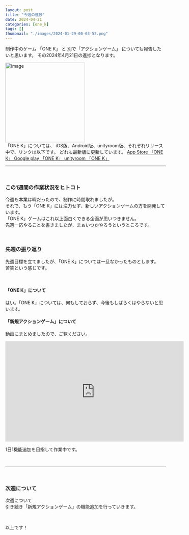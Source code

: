 ```yaml
---
layout: post
title: "今週の進捗"
date: 2024-04-21
categories: [one_k]
tags: []
thumbnail: "./images/2024-01-29-00-03-52.png"
---
```


制作中のゲーム
「ONE K」
と
別で「アクションゲーム」
についても報告したいと思います。
その2024年4月21日の進捗となります。  
  
<img src="{{ './images/2024-01-29-00-03-52.png' }}" alt="image" width="250" class="center-image"/>
  
<br>
「ONE K」については、
iOS版、Android版、unityroom版、それぞれリリース中で、リンクは以下です。  
どれも最新版に更新しています。  

<a class="post-link" href="https://apps.apple.com/jp/app/one-k/id6475221501">
App Store 「ONE K」
</a>

<a class="post-link" href="https://play.google.com/store/apps/details?id=com.Combo.puzzle">
Google play 「ONE K」
</a>

<a class="post-link" href="https://unityroom.com/games/combo_onek">
unityroom 「ONE K」
</a>

<br>

<hr>

<br>

### この1週間の作業状況をヒトコト
今週も本業は暇だったので、制作に時間取れましたが。  
それで、もう「ONE K」には注力せず、新しいアクションゲームの方を開発しています。  
「ONE K」ゲームはこれ以上面白くできる企画が思いつきません。  
先週一応やることを書きましたが、まぁいつかやろうというところです。
  
  
<br>

### 先週の振り返り
先週目標を立てましたが、「ONE K」については一旦なかったものとします。  
苦笑という感じです。  

<br>
  
#### 「ONE K」について
はい。「ONE K」については、何もしておらず、今後もしばらくはやらないと思います。
  

#### 「新規アクションゲーム」について
動画にまとめましたので、ご覧ください。  
<iframe width="560" height="315" src="https://www.youtube.com/embed/VOurZw33EJM" frameborder="0" allowfullscreen></iframe>  

1日1機能追加を目指して作業中です。  

  
<br>

<hr>

<br>

### 次週について
次週について  
引き続き「新規アクションゲーム」の機能追加を行っていきます。
  
  
<br>

以上です！  
  

